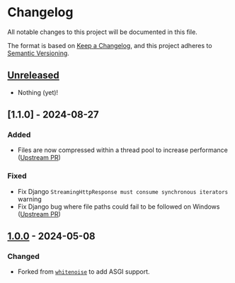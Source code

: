 # Changelog

All notable changes to this project will be documented in this file.

<!--attr-start-->

The format is based on [Keep a Changelog](https://keepachangelog.com/en/1.0.0/), and this project adheres to [Semantic Versioning](https://semver.org/spec/v2.0.0.html).

<!--attr-end-->

<!--
Using the following categories, list your changes in this order:

### Added
-   for new features.

### Changed
-   for changes in existing functionality.

### Deprecated
-   for soon-to-be removed features.

### Removed
-   for removed features.

### Fixed
-   for bug fixes.

### Security
-   for vulnerability fixes.
 -->

<!--changelog-start-->

## [Unreleased]

- Nothing (yet)!

## [1.1.0] - 2024-08-27

### Added

- Files are now compressed within a thread pool to increase performance ([Upstream PR](https://github.com/evansd/whitenoise/pull/484))

### Fixed

- Fix Django `StreamingHttpResponse must consume synchronous iterators` warning
- Fix Django bug where file paths could fail to be followed on Windows ([Upstream PR](https://github.com/evansd/whitenoise/pull/474))

## [1.0.0] - 2024-05-08

### Changed

- Forked from [`whitenoise`](https://github.com/evansd/whitenoise) to add ASGI support.

[Unreleased]: https://github.com/Archmonger/ServeStatic/compare/1.0.0...HEAD
[1.0.0]: https://github.com/Archmonger/ServeStatic/releases/tag/1.0.0
